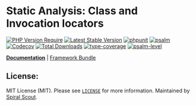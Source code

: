 # Static Analysis: Class and Invocation locators

[![PHP Version Require](https://poser.pugx.org/spiral/tokenizer/require/php)](https://packagist.org/packages/spiral/tokenizer)
[![Latest Stable Version](https://poser.pugx.org/spiral/tokenizer/v/stable)](https://packagist.org/packages/spiral/tokenizer)
[![phpunit](https://github.com/spiral/tokenizer/actions/workflows/phpunit.yml/badge.svg)](https://github.com/spiral/tokenizer/actions)
[![psalm](https://github.com/spiral/tokenizer/actions/workflows/psalm.yml/badge.svg)](https://github.com/spiral/tokenizer/actions)
[![Codecov](https://codecov.io/gh/spiral/tokenizer/branch/master/graph/badge.svg)](https://codecov.io/gh/spiral/tokenizer/)
[![Total Downloads](https://poser.pugx.org/spiral/tokenizer/downloads)](https://packagist.org/packages/spiral/tokenizer)
[![type-coverage](https://shepherd.dev/github/spiral/tokenizer/coverage.svg)](https://shepherd.dev/github/spiral/tokenizer)
[![psalm-level](https://shepherd.dev/github/spiral/tokenizer/level.svg)](https://shepherd.dev/github/spiral/tokenizer)

<b>[Documentation](https://spiral.dev/docs/component-tokenizer)</b> | [Framework Bundle](https://github.com/spiral/framework)

## License:

MIT License (MIT). Please see [`LICENSE`](./LICENSE) for more information. Maintained by [Spiral Scout](https://spiralscout.com).
